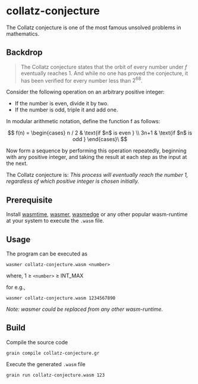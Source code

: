 # collatz-conjecture
The Collatz conjecture is one of the most famous unsolved problems in mathematics.

## Backdrop

> The Collatz conjecture states that the orbit of every number under $f$ eventually reaches 1. And while no one has proved the conjecture, it has been verified for every number less than $2^{68}$. 

Consider the following operation on an arbitrary positive integer:

- If the number is even, divide it by two.
- If the number is odd, triple it and add one.

In modular arithmetic notation, define the function f as follows:

$$ 
f(n) = \begin{cases} 
n / 2 & \text{if $n$ is even } \\ 
3n+1 & \text{if $n$ is odd } 
\end{cases}\
$$

Now form a sequence by performing this operation repeatedly, beginning with any positive integer, and taking the result at each step as the input at the next.

The Collatz conjecture is: _This process will eventually reach the number 1, regardless of which positive integer is chosen initially._

## Prerequisite

Install [wasmtime](https://wasmtime.dev/), [wasmer](https://wasmer.io/), [wasmedge](https://wasmedge.org/) or any other popular wasm-runtime at your system to execute the `.wasm` file.

## Usage

The program can be executed as

    wasmer collatz-conjecture.wasm <number>

where, 1 $\ge$ `<number>` $\ge$ INT_MAX 

for e.g.,

    wasmer collatz-conjecture.wasm 1234567890

_Note: wasmer could be replaced from any other wasm-runtime._

## Build

Compile the source code 

    grain compile collatz-conjecture.gr

Execute the generated `.wasm` file

    grain run collatz-conjecture.wasm 123

